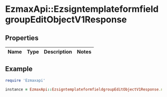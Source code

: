 # EzmaxApi::EzsigntemplateformfieldgroupEditObjectV1Response

## Properties

| Name | Type | Description | Notes |
| ---- | ---- | ----------- | ----- |

## Example

```ruby
require 'Ezmaxapi'

instance = EzmaxApi::EzsigntemplateformfieldgroupEditObjectV1Response.new()
```

